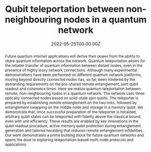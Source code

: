 ---
title: 'Qubit teleportation between non-neighbouring nodes in a quantum network'

# Authors
# If you created a profile for a user (e.g. the default `admin` user), write the username (folder name) here
# and it will be replaced with their full name and linked to their profile.
authors:
  - Sophie L. N. Hermans  
  - admin
  - Hans K. C. Beukers  
  - Simon Baier  
  - Johannes Borregaard
  - Ronald Hanson 

# Author notes (optional)
author_notes:
  - 'These authors contributed equally'
  - 'These authors contributed equally'

date: '2022-05-25T00:00:00Z'
doi: 'https://doi.org/10.1038/s41586-022-04697-y'

# Schedule page publish date (NOT publication's date).
publishDate: '2022-05-25T00:00:00Z'

# Publication type.
# Legend: 0 = Uncategorized; 1 = Conference paper; 2 = Journal article;
# 3 = Preprint / Working Paper; 4 = Report; 5 = Book; 6 = Book section;
# 7 = Thesis; 8 = Patent
publication_types: ['2']

# Publication name and optional abbreviated publication name.
publication: Nature
publication_short: Nature

abstract: >-
  Future quantum internet applications will derive their power from the ability to share quantum information across the network. Quantum teleportation allows for the reliable transfer of quantum information between distant nodes, even in the presence of highly lossy network connections. Although many experimental demonstrations have been performed on different quantum network platforms, moving beyond directly connected nodes has, so far, been hindered by the demanding requirements on the pre-shared remote entanglement, joint qubit readout and coherence times. Here we realize quantum teleportation between remote, non-neighbouring nodes in a quantum network. The network uses three optically connected nodes based on solid-state spin qubits. The teleporter is prepared by establishing remote entanglement on the two links, followed by entanglement swapping on the middle node and storage in a memory qubit. We demonstrate that, once successful preparation of the teleporter is heralded, arbitrary qubit states can be teleported with fidelity above the classical bound, even with unit efficiency. These results are enabled by key innovations in the qubit readout procedure, active memory qubit protection during entanglement generation and tailored heralding that reduces remote entanglement infidelities. Our work demonstrates a prime building block for future quantum networks and opens the door to exploring teleportation-based multi-node protocols and applications.

# Summary. An optional shortened abstract.
#summary: Lorem ipsum dolor sit amet, consectetur adipiscing elit. Duis posuere tellus ac convallis placerat. Proin tincidunt magna sed ex sollicitudin condimentum.

tags: []

# Display this page in the Featured widget?
featured: true

# Custom links (uncomment lines below)
# links:
# - name: Online
#   url: 'https://doi.org/10.1038/s41586-022-04697-y'
# - name: Media coverage
#   url: 'https://qutech.nl/lab/hanson-lab/research-highlights/quantum-teleportation-across-a-network/'

url_pdf: 'https://www.nature.com/articles/s41586-022-04697-y.pdf'
url_code: 'https://doi.org/10.4121/16645969'
url_dataset: 'https://doi.org/10.4121/16645969'
# url_poster: ''
# url_project: ''
# url_slides: ''
# url_source: ''
url_video: 'https://www.youtube.com/watch?v=vBjxI-5Fb4U'

# Featured image
# To use, add an image named `featured.jpg/png` to your page's folder.
image:
  caption: 'Matteo Pompili (left) and Sophie Hermans (right) work on one of the quantum network nodes, where mirrors and filters guide the laser beams to the diamond chip. Credit: Marieke de Lorijn for QuTech.'
  focal_point: ''
  preview_only: false

# Associated Projects (optional).
#   Associate this publication with one or more of your projects.
#   Simply enter your project's folder or file name without extension.
#   E.g. `internal-project` references `content/project/internal-project/index.md`.
#   Otherwise, set `projects: []`.
# projects:
#   - example

# Slides (optional).
#   Associate this publication with Markdown slides.
#   Simply enter your slide deck's filename without extension.
#   E.g. `slides: "example"` references `content/slides/example/index.md`.
#   Otherwise, set `slides: ""`.
# slides: example
---